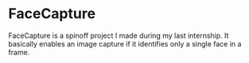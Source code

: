 # FaceCapture
FaceCapture is a spinoff project I made during my last internship. It basically enables an image capture if it identifies only a single face in a frame. 
